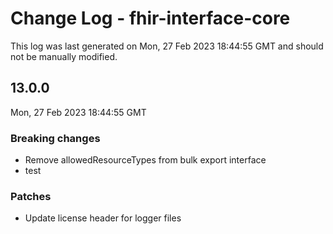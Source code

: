 # Change Log - fhir-interface-core

This log was last generated on Mon, 27 Feb 2023 18:44:55 GMT and should not be manually modified.

## 13.0.0
Mon, 27 Feb 2023 18:44:55 GMT

### Breaking changes

- Remove allowedResourceTypes from bulk export interface
- test

### Patches

- Update license header for logger files

